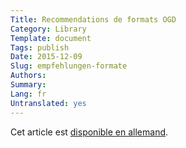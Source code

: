```yaml
---
Title: Recommendations de formats OGD
Category: Library
Template: document
Tags: publish
Date: 2015-12-09
Slug: empfehlungen-formate
Authors:
Summary:
Lang: fr
Untranslated: yes
---
```


Cet article est [disponible en allemand](/de/library/empfehlungen-formate).
